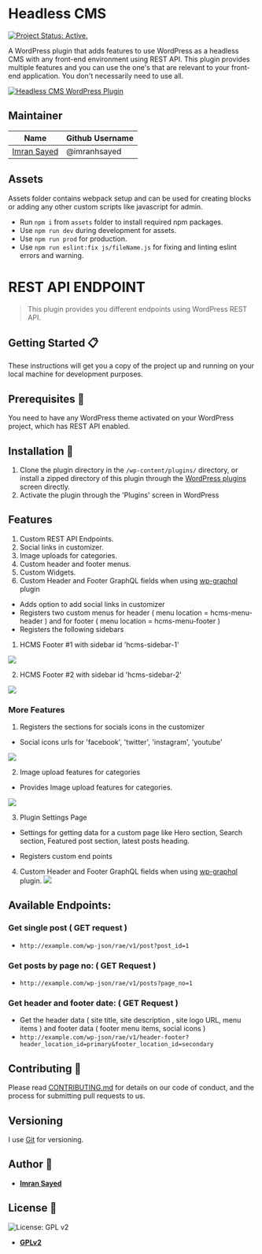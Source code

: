 # Headless CMS

[![Project Status: Active.](https://www.repostatus.org/badges/latest/active.svg)](https://www.repostatus.org/#active)


A WordPress plugin that adds features to use WordPress as a headless CMS with any front-end environment using REST API.
This plugin provides multiple features and you can use the one's that are relevant to your front-end application.
You don't necessarily need to use all.


<a href="https://youtu.be/nYXL1KKjKrc" target="_blank">
<img src="https://codeytek.com/wp-content/uploads/2020/07/banner-1544x500-1.png" alt="Headless CMS WordPress Plugin" />
</a>

## Maintainer

| Name                                                   | Github Username |
|--------------------------------------------------------|-----------------|
| [Imran Sayed](mailto:codeytek.academy@gmail.com)       |  @imranhsayed   |

## Assets

Assets folder contains webpack setup and can be used for creating blocks or adding any other custom scripts like javascript for admin.

- Run `npm i` from `assets` folder to install required npm packages.
- Use `npm run dev` during development for assets.
- Use `npm run prod` for production.
- Use `npm run eslint:fix js/fileName.js` for fixing and linting eslint errors and warning.

# REST API ENDPOINT

> This plugin provides you different endpoints using WordPress REST API.

## Getting Started :clipboard:

These instructions will get you a copy of the project up and running on your local machine for development purposes.

## Prerequisites :door:

You need to have any WordPress theme activated on your WordPress project, which has REST API enabled.

## Installation :wrench:

1. Clone the plugin directory in the `/wp-content/plugins/` directory, or install a zipped directory of this plugin through the [WordPress plugins](https://wordpress.org/plugins/headless-cms/) screen directly.
2. Activate the plugin through the 'Plugins' screen in WordPress

## Features

1. Custom REST API Endpoints.
2. Social links in customizer.
3. Image uploads for categories.
4. Custom header and footer menus.
5. Custom Widgets.
6. Custom Header and Footer GraphQL fields when using [wp-graphql](https://github.com/wp-graphql/wp-graphql) plugin

* Adds option to add social links in customizer
* Registers two custom menus for header ( menu location = hcms-menu-header ) and for footer ( menu location = hcms-menu-footer )
* Registers the following sidebars

1. HCMS Footer #1 with sidebar id 'hcms-sidebar-1'

![](assets/images/screenshot-4.png)

2. HCMS Footer #2 with sidebar id 'hcms-sidebar-2'

![](assets/images/screenshot-5.png)


### More Features
1. Registers the sections for socials icons in the customizer

* Social icons urls for 'facebook', 'twitter', 'instagram', 'youtube'

![](assets/images/screenshot-6.png)

2. Image upload features for categories

* Provides Image upload features for categories.

![](assets/images/screenshot-3.png)

3. Plugin Settings Page

* Settings for getting data for a custom page like Hero section, Search section, Featured post section, latest posts heading.

* Registers custom end points

4. Custom Header and Footer GraphQL fields when using [wp-graphql](https://github.com/wp-graphql/wp-graphql) plugin.
![](assets/images/screenshot-2.png)

## Available Endpoints:

### Get single post ( GET request )
* `http://example.com/wp-json/rae/v1/post?post_id=1`

### Get posts by page no: ( GET Request )
* `http://example.com/wp-json/rae/v1/posts?page_no=1`

### Get header and footer date: ( GET Request )
* Get the header data ( site title, site description , site logo URL, menu items ) and footer data ( footer menu items, social icons )
* `http://example.com/wp-json/rae/v1/header-footer?header_location_id=primary&footer_location_id=secondary`

## Contributing :busts_in_silhouette:

Please read [CONTRIBUTING.md](https://gist.github.com/PurpleBooth/b24679402957c63ec426) for details on our code of conduct, and the process for submitting pull requests to us.

## Versioning

I use [Git](https://github.com/) for versioning. 

## Author :pencil:

* **[Imran Sayed](https://codeytek.com)**

## License :scroll:

![License: GPL v2](https://img.shields.io/badge/License-GPL%20v2-blue.svg)

- **[GPLv2](https://www.gnu.org/licenses/old-licenses/gpl-2.0.en.html)**
